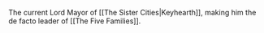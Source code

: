 The current Lord Mayor of [[The Sister Cities|Keyhearth]], making him the de facto leader of [[The Five Families]].